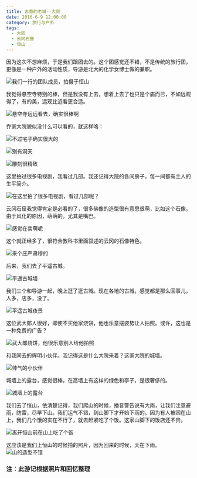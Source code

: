 ```yaml
---
title: 古意的老城--大同
date: 2016-6-9 12:00:00
category: 旅行与户外
tags:
  - 大同
  - 云冈石窟
  - 恒山
---
```


因为这次不想麻烦，于是我们跟团去的。这个团感觉还不错，不是传统的旅行团，更像是一种户外的活动性质，导游是北大的化学女博士做的兼职。

![我们一行的团队成员，拍摄于恒山](古意的老城--大同/1.JPG)

<!--more-->


我觉得悬空寺特别的棒，但是我没有上去，想着上去了也只是个庙而已，不如远观得了，有的美，远观比近看更合适。

![悬空寺远远看去，确实很棒啊](古意的老城--大同/2.JPG)


乔家大院貌似没什么可以看的，就这样咯：


![不过宅子确实很大的](古意的老城--大同/3.JPG)

![别有洞天](古意的老城--大同/13.jpg)

![雕刻很精致](古意的老城--大同/14.jpg)

这里拍过很多电视剧，我看过几部。我还记得大院的各间房子，每一间都有主人的生平简介。

![在这里拍了很多电视剧，看过几部呢？](古意的老城--大同/4.JPG)


云冈石窟我觉得肯定是必看的了，很多佛像的造型很有意思很萌，比如这个石像，由于风化的原因，萌萌的，尤其是嘴巴。

![感觉在卖萌呢](古意的老城--大同/5.JPG)

这个就正经多了，很符合教科书里面叙述的云冈的石像特色。

![来个庄严肃穆的](古意的老城--大同/6.JPG)

后来，我们去了平遥古城。

![平遥古城墙](古意的老城--大同/7.jpg)

我们三个和导游一起，晚上逛了逛古城。现在各地的古城，感觉都是那么回事儿，人多，店多，没了。

![平遥古城夜景](古意的老城--大同/8.jpg)

这位武大郎人很好，即使不买他家烧饼，他也乐意摆姿势让人拍照。或许，这也是一种免费的广告？

![武大郎烧饼，他很乐意别人给他拍照](古意的老城--大同/9.jpg)

和我同去的辉明小伙伴。我记得这是什么大院来着？这家大院的城墙。

![帅气的小伙伴](古意的老城--大同/10.jpg)

城墙上的露台，感觉很棒，在高墙上有这样的绿色和亭子，是很奢侈的。

![城墙上的露台](古意的老城--大同/15.jpg)

我们去了恒山，依清楚记得，我们爬山的时候，播音警告说有大雨，让我们注意避雨，防雷，尽早下山。我们运气不错，到山脚下才开始下雨的。因为有人被困在山上，我们几个饿的实在不行了，就去赶紧吃了个饭。这家山脚下的饭店还不贵。

![离开恒山前在山上吃了个饭](古意的老城--大同/11.jpg)

这应该是我们上恒山的时候拍的照片，因为回来的时候，天在下雨。
![山的造型不错](古意的老城--大同/12.jpg)


### 注：此游记根据照片和回忆整理
